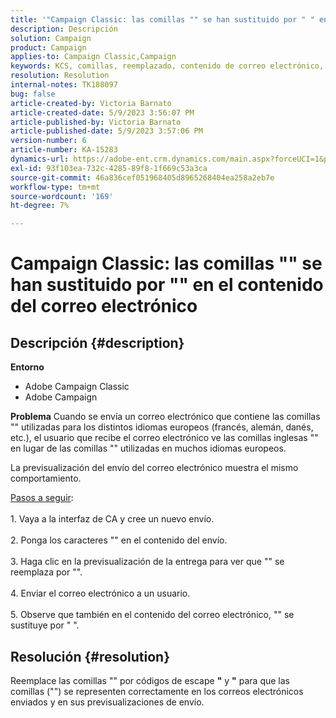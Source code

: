 ```yaml
---
title: '"Campaign Classic: las comillas "" se han sustituido por " " en el contenido del correo electrónico"'
description: Descripción
solution: Campaign
product: Campaign
applies-to: Campaign Classic,Campaign
keywords: KCS, comillas, reemplazado, contenido de correo electrónico, "", "", Adobe Campaign, Adobe Campaign Classic
resolution: Resolution
internal-notes: TK188097
bug: false
article-created-by: Victoria Barnato
article-created-date: 5/9/2023 3:56:07 PM
article-published-by: Victoria Barnato
article-published-date: 5/9/2023 3:57:06 PM
version-number: 6
article-number: KA-15283
dynamics-url: https://adobe-ent.crm.dynamics.com/main.aspx?forceUCI=1&pagetype=entityrecord&etn=knowledgearticle&id=2744b2ff-81ee-ed11-8849-6045bd0065b6
exl-id: 93f103ea-732c-4285-89f8-1f669c53a3ca
source-git-commit: 46a836cef051968405d8965268404ea258a2eb7e
workflow-type: tm+mt
source-wordcount: '169'
ht-degree: 7%

---
```


# Campaign Classic: las comillas &quot;&quot; se han sustituido por &quot;&quot; en el contenido del correo electrónico

## Descripción {#description}


<b>Entorno</b>

- Adobe Campaign Classic
- Adobe Campaign


<b>Problema</b>
Cuando se envía un correo electrónico que contiene las comillas &quot;&quot; utilizadas para los distintos idiomas europeos (francés, alemán, danés, etc.), el usuario que recibe el correo electrónico ve las comillas inglesas &quot;&quot; en lugar de las comillas &quot;&quot; utilizadas en muchos idiomas europeos.

La previsualización del envío del correo electrónico muestra el mismo comportamiento.

<u>Pasos a seguir</u>:<br><br>1. Vaya a la interfaz de CA y cree un nuevo envío.<br><br>2. Ponga los caracteres &quot;&quot; en el contenido del envío.<br><br>3. Haga clic en la previsualización de la entrega para ver que &quot;&quot; se reemplaza por &quot;&quot;.<br><br>4. Enviar el correo electrónico a un usuario.<br><br>5. Observe que también en el contenido del correo electrónico, &quot;&quot; se sustituye por &quot; &quot;.<br>

## Resolución {#resolution}


Reemplace las comillas &quot;&quot; por códigos de escape <b>&quot;</b> y <b>&quot;</b> para que las comillas (&quot;&quot;) se representen correctamente en los correos electrónicos enviados y en sus previsualizaciones de envío.
